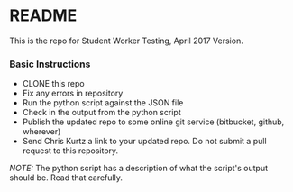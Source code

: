 # README #

This is the repo for Student Worker Testing, April 2017 Version.

### Basic Instructions ###

* CLONE this repo
* Fix any errors in repository
* Run the python script against the JSON file
* Check in the output from the python script
* Publish the updated repo to some online git service (bitbucket, github, wherever)
* Send Chris Kurtz a link to your updated repo. Do not submit a pull request to this repository.

_NOTE:_ The python script has a description of what the script's output should be. Read that carefully.
